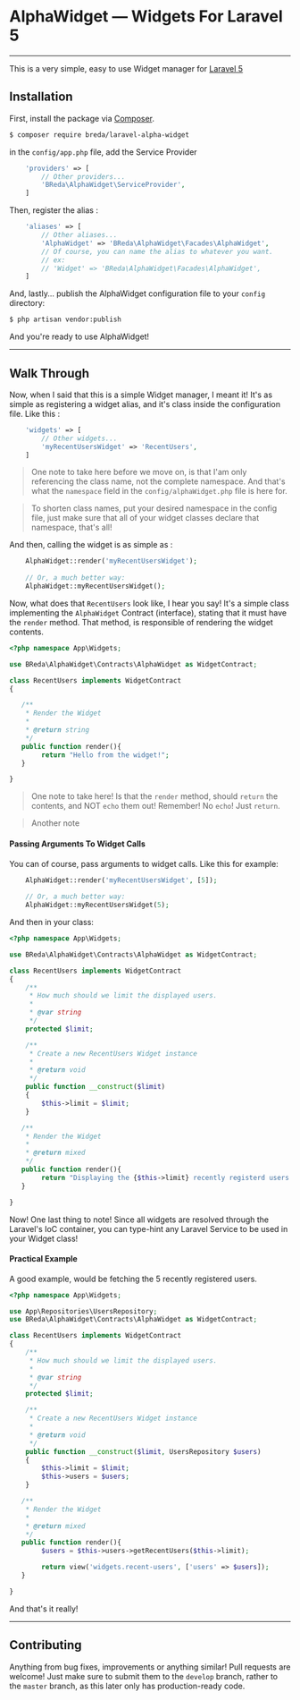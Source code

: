 
# AlphaWidget — Widgets For Laravel 5
----------------------------------------

This is a very simple, easy to use Widget manager for [Laravel 5](http://laravel.com) 

## Installation

First, install the package via [Composer](https://getcomposer.org/).
```bash
$ composer require breda/laravel-alpha-widget
```

in the `config/app.php` file, add the Service Provider

```php
	'providers' => [
		// Other providers...
		'BReda\AlphaWidget\ServiceProvider',
	]
```

Then, register the alias :

```php
	'aliases' => [
		// Other aliases...
		'AlphaWidget' => 'BReda\AlphaWidget\Facades\AlphaWidget',
		// Of course, you can name the alias to whatever you want.
		// ex:
		// 'Widget' => 'BReda\AlphaWidget\Facades\AlphaWidget',
	]
```
And, lastly... publish the AlphaWidget configuration file to your `config` directory:

```bash
$ php artisan vendor:publish
```

And you're ready to use AlphaWidget!

------------

## Walk Through

Now, when I said that this is a simple Widget manager, I meant it!
It's as simple as registering a widget alias, and it's class inside the configuration file. Like this :

```php
	'widgets' => [
		// Other widgets...
		'myRecentUsersWidget' => 'RecentUsers',
	]
```

> One note to take here before we move on, is that I'am only referencing the class name, not the complete namespace. And that's what the `namespace` field in the `config/alphaWidget.php` file is here for. 

> To shorten class names, put your desired namespace in the config file, just make sure that all of your widget classes declare that namespace, that's all!


And then, calling the widget is as simple as :
```php
	AlphaWidget::render('myRecentUsersWidget');
	
	// Or, a much better way:
	AlphaWidget::myRecentUsersWidget();
```

Now, what does that `RecentUsers` look like, I hear you say!
It's a simple class implementing the `AlphaWidget` Contract (interface), stating that it must have the `render` method. That method, is responsible of rendering the widget contents.

```php
<?php namespace App\Widgets;

use BReda\AlphaWidget\Contracts\AlphaWidget as WidgetContract;

class RecentUsers implements WidgetContract
{

   /**
    * Render the Widget
    *
    * @return string
    */
   public function render(){
		return "Hello from the widget!";
   }

}
```
> One note to take here! Is that the `render` method, should `return` the contents, and NOT `echo` them out!
> Remember! No `echo`! Just `return`.

> Another note 

#### Passing Arguments To Widget Calls
You can of course, pass arguments to widget calls. Like this for example:
```php
	AlphaWidget::render('myRecentUsersWidget', [5]);
	
	// Or, a much better way:
	AlphaWidget::myRecentUsersWidget(5);
```

And then in your class:
```php
<?php namespace App\Widgets;

use BReda\AlphaWidget\Contracts\AlphaWidget as WidgetContract;

class RecentUsers implements WidgetContract
{
	/**
	 * How much should we limit the displayed users.
	 *
	 * @var string
	 */
	protected $limit;

	/**
	 * Create a new RecentUsers Widget instance
	 *
	 * @return void
	 */
	public function __construct($limit)
	{
		$this->limit = $limit;
	}

   /**
    * Render the Widget
    *
    * @return mixed
    */
   public function render(){
		return "Displaying the {$this->limit} recently registerd users...";
   }

}
```

Now! One last thing to note! Since all widgets are resolved through the Laravel's IoC container, you can type-hint any Laravel Service to be used in your Widget class!

#### Practical Example

A good example, would be fetching the 5 recently registered users. 
```php
<?php namespace App\Widgets;

use App\Repositories\UsersRepository;
use BReda\AlphaWidget\Contracts\AlphaWidget as WidgetContract;

class RecentUsers implements WidgetContract
{
	/**
	 * How much should we limit the displayed users.
	 *
	 * @var string
	 */
	protected $limit;

	/**
	 * Create a new RecentUsers Widget instance
	 *
	 * @return void
	 */
	public function __construct($limit, UsersRepository $users)
	{
		$this->limit = $limit;
		$this->users = $users;
	}

   /**
    * Render the Widget
    *
    * @return mixed
    */
   public function render(){
		$users = $this->users->getRecentUsers($this->limit);

		return view('widgets.recent-users', ['users' => $users]);
   }

}
```
And that's it really!

-------------------

## Contributing
Anything from bug fixes,  improvements or anything similar!  Pull requests are welcome! Just make sure to submit them to the `develop` branch, rather to the `master` branch, as this later only has production-ready code.
